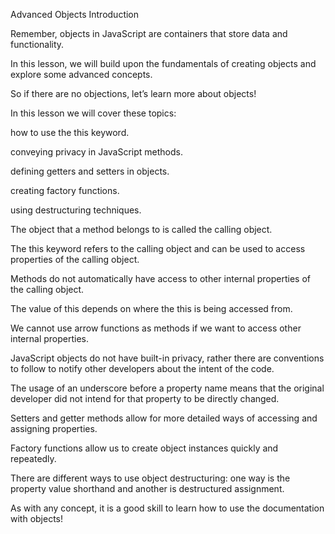 Advanced Objects Introduction

Remember, objects in JavaScript are containers that store
data and functionality.

In this lesson, we will build upon the fundamentals of creating objects and
explore some advanced concepts.

So if there are no objections, let’s learn more about objects!

In this lesson we will cover these topics:

how to use the this keyword.

conveying privacy in JavaScript methods.

defining getters and setters in objects.

creating factory functions.

using destructuring techniques.

The object that a method belongs to is called the calling object.

The this keyword refers to the calling object and can be used
to access properties of the calling object.

Methods do not automatically have access to other internal
properties of the calling object.

The value of this depends on where the this is being accessed from.

We cannot use arrow functions as methods if we want to access other
internal properties.

JavaScript objects do not have built-in privacy, rather there are
conventions to follow to notify other developers about the intent
of the code.

The usage of an underscore before a property name means that the
original developer did not intend for that property to be directly changed.

Setters and getter methods allow for more detailed ways of accessing
and assigning properties.

Factory functions allow us to create object instances quickly and repeatedly.

There are different ways to use object destructuring: one way is the
property value shorthand and another is destructured assignment.

As with any concept, it is a good skill to learn how to use the
documentation with objects!
